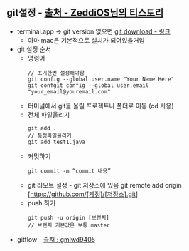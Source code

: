git설정 - [출처 - ZeddiOS님의 티스토리](https://zeddios.tistory.com/4)
---
* terminal.app -> git version 없으면 [git download - 링크](https://git-scm.com/download/mac)
  * 아마 mac은 기본적으로 설치가 되어있을거임
* git 설정 순서
  * 명령어
    ```git
    // 초기한번 설정해야함
    git config --global user.name "Your Name Here"
    git confgit config --global user.email "your_email@youremail.com"
  * 터미널에서 git을 올릴 프로젝트나 폴더로 이동 (cd 사용)
  * 전체 파일올리기
    ```git
    git add .
    // 특정파일올리기
    git add test1.java
  * 커밋하기
    ```git
    git commit -m “commit 내용”
  * git 리모트 설정 - git 저장소에 있음
    git remote add origin [https://github.com/[계정]/[저장소].git]
  * push 하기
    ```git
    git push -u origin [브랜치]
    // 브랜치 기본값은 보통 master
  
* gitflow - [출처 : gmlwd9405](https://gmlwjd9405.github.io/2018/05/11/types-of-git-branch.html)
